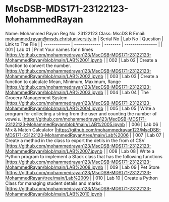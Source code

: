 # MscDSB-MDS171-23122123-MohammedRayan
Name: Mohammed Rayan
Reg No: 23122123
Class: MscDS B
Email: mohammed.rayan@msds.christuniversity.in 
| Serial No     | Lab No        | Question   | Link to The File  |
| ------------- | ------------- | --------   | ----------------  |
|  001          | Lab 01        | Print Your names for n times           |https://github.com/mohammedrayan123/MscDSB-MDS171-23122123-MohammedRayan/blob/main/LAB%2001.ipynb                   |
|  002          | Lab 02        | Create a function to convert the number.          |https://github.com/mohammedrayan123/MscDSB-MDS171-23122123-MohammedRayan/blob/main/LAB%2002.ipynb                   |
|  003          | Lab 03        | Create a function to calculate Mean, Minimum, Maximum, Range        |https://github.com/mohammedrayan123/MscDSB-MDS171-23122123-MohammedRayan/blob/main/LAB%2003.ipynb                   |
|  004          | Lab 04        | The Grocery Management System           |https://github.com/mohammedrayan123/MscDSB-MDS171-23122123-MohammedRayan/blob/main/LAB%2004.ipynb                   |
|  005          | Lab 05        | Write a program for collecting a string from the user and counting the number of vowels.          |https://github.com/mohammedrayan123/MscDSB-MDS171-23122123-MohammedRayan/blob/main/LAB%2005.ipynb                   |
|  006          | Lab 06        | Mix & Match Calculator        |https://github.com/mohammedrayan123/MscDSB-MDS171-23122123-MohammedRayan/tree/main/Lab%2006                   |
|  007          | Lab 07        | Create a method in the class to export the detils in the from of CSV           |https://github.com/mohammedrayan123/MscDSB-MDS171-23122123-MohammedRayan/blob/main/LAB%2007.ipynb                   |
|  008          | Lab 08        | Write a Python program to implement a Stack class that has the following functions          |https://github.com/mohammedrayan123/MscDSB-MDS171-23122123-MohammedRayan/blob/main/LAB%2008.ipynb                   |
|  009          | Lab 09        | Pet Store        |https://github.com/mohammedrayan123/MscDSB-MDS171-23122123-MohammedRayan/tree/main/Lab%2009                   |
|  010          | Lab 10        | Create a Python Class for managing student details and marks.          |https://github.com/mohammedrayan123/MscDSB-MDS171-23122123-MohammedRayan/blob/main/LAB%2010.ipynb                   |